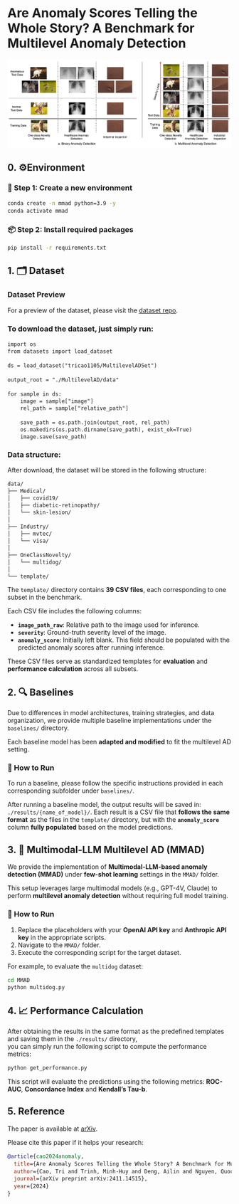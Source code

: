 # Are Anomaly Scores Telling the Whole Story? A Benchmark for Multilevel Anomaly Detection

![alt text](FigMMAD.jpg)

## 0. ⚙️Environment
### 🔧 Step 1: Create a new environment
```bash
conda create -n mmad python=3.9 -y
conda activate mmad 
```

### 📦 Step 2: Install required packages
```bash
pip install -r requirements.txt
```


## 1. 🗂️ Dataset
### Dataset Preview
For a preview of the dataset, please visit the [dataset repo](https://huggingface.co/datasets/tricao1105/MultilevelADSet).

### To download the dataset, just simply run:
```
import os
from datasets import load_dataset

ds = load_dataset("tricao1105/MultilevelADSet")  

output_root = "./MultilevelAD/data"  

for sample in ds:
    image = sample["image"]
    rel_path = sample["relative_path"]
    
    save_path = os.path.join(output_root, rel_path)
    os.makedirs(os.path.dirname(save_path), exist_ok=True)
    image.save(save_path)
```
### Data structure:
After download, the dataset will be stored in the following structure:
```
data/
├── Medical/
│   ├── covid19/
│   ├── diabetic-retinopathy/
│   └── skin-lesion/
│
├── Industry/
│   ├── mvtec/
│   └── visa/
│
├── OneClassNovelty/
│   └── multidog/
│ 
└── template/
```
The `template/` directory contains **39 CSV files**, each corresponding to one subset in the benchmark.

Each CSV file includes the following columns:

- **`image_path_raw`**: Relative path to the image used for inference.
- **`severity`**: Ground-truth severity level of the image.
- **`anomaly_score`**: Initially left blank. This field should be populated with the predicted anomaly scores after running inference.

These CSV files serve as standardized templates for **evaluation** and **performance calculation** across all subsets.

## 2. 🔍 Baselines

Due to differences in model architectures, training strategies, and data organization, we provide multiple baseline implementations under the `baselines/` directory.

Each baseline model has been **adapted and modified** to fit the multilevel AD setting.

### 🚀 How to Run

To run a baseline, please follow the specific instructions provided in each corresponding subfolder under `baselines/`.

After running a baseline model, the output results will be saved in: `./results/{name_of_model}/`. Each result is a CSV file that **follows the same format** as the files in the `template/` directory, but with the **`anomaly_score`** column **fully populated** based on the model predictions.

## 3. 🤖 Multimodal-LLM Multilevel AD (MMAD)

We provide the implementation of **Multimodal-LLM-based anomaly detection (MMAD)** under **few-shot learning** settings in the `MMAD/` folder.

This setup leverages large multimodal models (e.g., GPT-4V, Claude) to perform **multilevel anomaly detection** without requiring full model training.

### 🚀 How to Run

1. Replace the placeholders with your **OpenAI API key** and **Anthropic API key** in the appropriate scripts.
2. Navigate to the `MMAD/` folder.
3. Execute the corresponding script for the target dataset.

For example, to evaluate the `multidog` dataset:

```bash
cd MMAD
python multidog.py
```

## 4. 📈 Performance Calculation

After obtaining the results in the same format as the predefined templates and saving them in the `./results/` directory,  
you can simply run the following script to compute the performance metrics:

```bash
python get_performance.py
```
This script will evaluate the predictions using the following metrics: **ROC-AUC**, **Concordance Index** and **Kendall’s Tau-b**. 

 ## 5. Reference
The paper is available at [arXiv](https://arxiv.org/abs/2411.14515).

Please cite this paper if it helps your research:
```bibtex
@article{cao2024anomaly,
  title={Are Anomaly Scores Telling the Whole Story? A Benchmark for Multilevel Anomaly Detection},
  author={Cao, Tri and Trinh, Minh-Huy and Deng, Ailin and Nguyen, Quoc-Nam and Duong, Khoa and Cheung, Ngai-Man and Hooi, Bryan},
  journal={arXiv preprint arXiv:2411.14515},
  year={2024}
}
```

